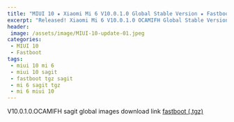 ```yaml
---
title: "MIUI 10 ★ Xiaomi Mi 6 V10.0.1.0 Global Stable Version ★ Fastboot ROM Download"
excerpt: "Released! Xiaomi Mi 6 V10.0.1.0 OCAMIFH Global Stable Version Fastboot File Download"
header:
 image: /assets/image/MIUI-10-update-01.jpeg
categories:
 - MIUI 10
 - Fastboot
tags:
 - miui 10 mi 6
 - miui 10 sagit
 - fastboot tgz sagit
 - mi 6 sagit tgz
 - mi 6 miui 10
---
```


V10.0.1.0.OCAMIFH sagit global images download link [fastboot (.tgz)](http://bigota.d.miui.com/V10.0.1.0.OCAMIFH/sagit_global_images_V10.0.1.0.OCAMIFH_20180905.0000.00_8.0_global_7ce4be65b4.tgz)

